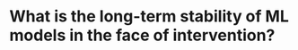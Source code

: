 # What is the long-term stability of ML models in the face of intervention?

<!-- #p0 #work -->

<!-- {BearID:77E1F0A9-711D-4515-9F89-AA498310AB4C-1191-000002E555BE8165} -->
